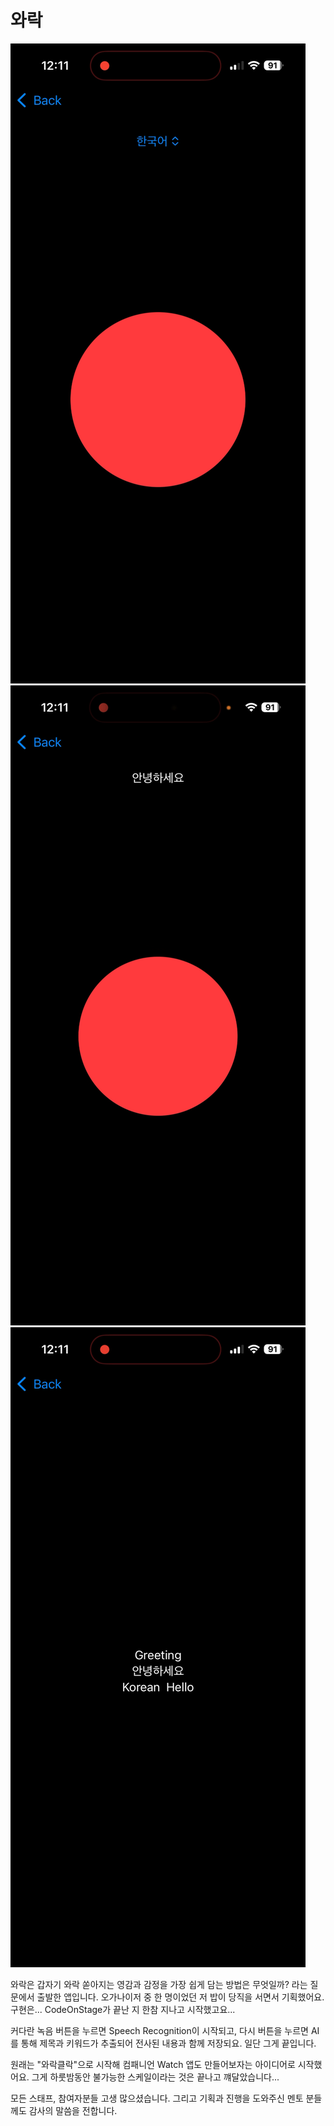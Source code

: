 # 와락

![](Assets/IMG_9996.PNG)
![](Assets/IMG_9997.PNG)
![](Assets/IMG_9998.PNG)

와락은 갑자기 와락 쏟아지는 영감과 감정을 가장 쉽게 담는 방법은 무엇일까? 라는 질문에서 출발한 앱입니다. 오가나이저 중 한 명이었던 저 밥이 당직을 서면서 기획했어요. 구현은... CodeOnStage가 끝난 지 한참 지나고 시작했고요...

커다란 녹음 버튼을 누르면 Speech Recognition이 시작되고, 다시 버튼을 누르면 AI를 통해 제목과 키워드가 추출되어 전사된 내용과 함께 저장되요. 일단 그게 끝입니다.

원래는 "와락클락"으로 시작해 컴패니언 Watch 앱도 만들어보자는 아이디어로 시작했어요. 그게 하룻밤동안 불가능한 스케일이라는 것은 끝나고 꺠달았습니다...

모든 스태프, 참여자분들 고생 많으셨습니다. 그리고 기획과 진행을 도와주신 멘토 분들께도 감사의 말씀을 전합니다.
